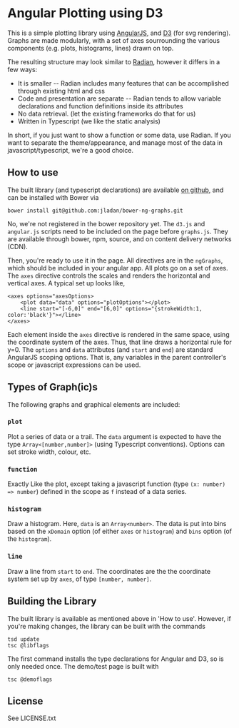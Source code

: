 Angular Plotting using D3
=========================

This is a simple plotting library using [AngularJS](http://angularjs.org), and [D3](http://d3js.org) (for svg rendering). Graphs are made modularly, with a set of axes sourrounding the various components (e.g. plots, histograms, lines) drawn on top.

The resulting structure may look similar to [Radian](http://openbrainsrc.github.io/Radian/index.html), however it differs in a few ways:

* It is smaller -- Radian includes many features that can be accomplished through existing html and css
* Code and presentation are separate -- Radian tends to allow variable declarations and function definitions inside its attributes
* No data retrieval. (let the existing frameworks do that for us)
* Written in Typescript (we like the static analysis)

In short, if you just want to show a function or some data, use Radian. If you want to separate the theme/appearance, and manage most of the data in javascript/typescript, we're a good choice.

How to use
----------

The built library (and typescript declarations) are available [on github](https://github.com/jladan/bower-ng-graphs), and can be installed with Bower via

    bower install git@github.com:jladan/bower-ng-graphs.git

No, we're not registered in the bower repository yet. The `d3.js` and `angular.js` scripts need to be included on the page before `graphs.js`. They are available through bower, npm, source, and on content delivery networks (CDN).

Then, you're ready to use it in the page. All directives are in the `ngGraphs`, which should be included in your angular app. All plots go on a set of axes. The `axes` directive controls the scales and renders the horizontal and vertical axes. A typical set up looks like,

    <axes options="axesOptions>
        <plot data="data" options="plotOptions"></plot>
        <line start="[-6,0]" end="[6,0]" options="{strokeWidth:1, color:'black'}"></line>
    </axes>

Each element inside the `axes` directive is rendered in the same space, using the coordinate system of the axes. Thus, that line draws a horizontal rule for y=0. The `options` and `data` attributes (and `start` and `end`) are standard AngularJS scoping options. That is, any variables in the parent controller's scope or javascript expressions can be used.

Types of Graph(ic)s
-------------------

The following graphs and graphical elements are included:

### `plot`

Plot a series of data or a trail. The `data` argument is expected to have the type `Array<[number,number]>` (using Typescript conventions). Options can set stroke width, colour, etc.

### `function`

Exactly Like the plot, except taking a javascript function (type `(x: number) => number`) defined in the scope as `f` instead of a data series.

### `histogram`

Draw a histogram. Here, `data` is an `Array<number>`. The data is put into bins based on the `xDomain` option (of either `axes` or `histogram`) and `bins` option (of the `histogram`).

### `line`

Draw a line from `start` to `end`. The coordinates are the the coordinate system set up by `axes`, of type `[number, number]`.


Building the Library
--------------------

The built library is available as mentioned above in 'How to use'. However, if you're making changes, the library can be built with the commands

    tsd update
    tsc @libflags

The first command installs the type declarations for Angular and D3, so is only needed once. The demo/test page is built with

    tsc @demoflags

License
-------

See LICENSE.txt
